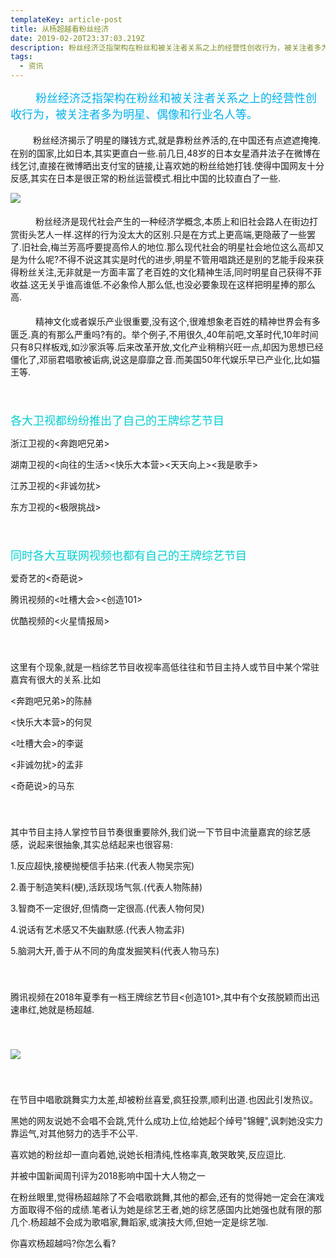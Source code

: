 ```yaml
---
templateKey: article-post
title: 从杨超越看粉丝经济
date: 2019-02-20T23:37:03.219Z
description: 粉丝经济泛指架构在粉丝和被关注者关系之上的经营性创收行为，被关注者多为明星、偶像和行业名人等。
tags:
  - 资讯
---
```

<font color=#FFFFFF size=4>一一</font> <font color=#00B2EE size=4>粉丝经济泛指架构在粉丝和被关注者关系之上的经营性创收行为，被关注者多为明星、偶像和行业名人等。</font><font color=#FFFFFF size=4>一一</font> 

<font color=#FFFFFF size=4>一一</font>粉丝经济揭示了明星的赚钱方式,就是靠粉丝养活的,在中国还有点遮遮掩掩.在别的国家,比如日本,其实更直白一些.前几日,48岁的日本女星酒井法子在微博在线乞讨,直接在微博晒出支付宝的链接,让喜欢她的粉丝给她打钱.使得中国网友十分反感,其实在日本是很正常的粉丝运营模式.相比中国的比较直白了一些.

![](/img/图片4.png)

<font color=#FFFFFF size=4>一一</font> 粉丝经济是现代社会产生的一种经济学概念,本质上和旧社会路人在街边打赏街头艺人一样.这样的行为没太大的区别.只是在方式上更高端,更隐蔽了一些罢了.旧社会,梅兰芳高呼要提高伶人的地位.那么现代社会的明星社会地位这么高却又是为什么呢?不得不说这其实是时代的进步,明星不管用唱跳还是别的艺能手段来获得粉丝关注,无非就是一方面丰富了老百姓的文化精神生活,同时明星自己获得不菲收益.这无关乎谁高谁低.不必象伶人那么低,也没必要象现在这样把明星捧的那么高.

<font color=#FFFFFF size=4>一一</font> 精神文化或者娱乐产业很重要,没有这个,很难想象老百姓的精神世界会有多匮乏.真的有那么严重吗?有的。举个例子,不用很久,40年前吧,文革时代,10年时间只有8只样板戏,如沙家浜等.后来改革开放,文化产业稍稍兴旺一点,却因为思想已经僵化了,邓丽君唱歌被诟病,说这是靡靡之音.而美国50年代娱乐早已产业化,比如猫王等.

<font color=#FFFFFF size=4>一一</font> 

<font color=#00CED1 size=4>各大卫视都纷纷推出了自己的王牌综艺节目</font> 

浙江卫视的<奔跑吧兄弟>

湖南卫视的<向往的生活><快乐大本营><天天向上><我是歌手>

江苏卫视的<非诚勿扰>

东方卫视的<极限挑战>

<font color=#FFFFFF size=4>一一</font> 

<font color=#00CED1 size=4>同时各大互联网视频也都有自己的王牌综艺节目</font> 

爱奇艺的<奇葩说>

腾讯视频的<吐槽大会><创造101>

优酷视频的<火星情报局>

<font color=#FFFFFF size=4>一一</font> 

这里有个现象,就是一档综艺节目收视率高低往往和节目主持人或节目中某个常驻嘉宾有很大的关系.比如

<奔跑吧兄弟>的陈赫

<快乐大本营>的何炅

<吐槽大会>的李诞

<非诚勿扰>的孟非

<奇葩说>的马东

<font color=#FFFFFF size=4>一一</font> 

其中节目主持人掌控节目节奏很重要除外,我们说一下节目中流量嘉宾的综艺感感，说起来很抽象,其实总结起来也很容易:

1.反应超快,接梗抛梗信手拈来.(代表人物吴宗宪)

2.善于制造笑料(梗),活跃现场气氛.(代表人物陈赫)

3.智商不一定很好,但情商一定很高.(代表人物何炅)

4.说话有艺术感又不失幽默感.(代表人物孟非)

5.脑洞大开,善于从不同的角度发掘笑料(代表人物马东)

<font color=#FFFFFF size=4>一一</font> 

腾讯视频在2018年夏季有一档王牌综艺节目<创造101>,其中有个女孩脱颖而出迅速串红,她就是杨超越.

<font color=#FFFFFF size=4>一一</font> 

![](/img/图片5.png)

<font color=#FFFFFF size=4>一一</font> 

在节目中唱歌跳舞实力太差,却被粉丝喜爱,疯狂投票,顺利出道.也因此引发热议。

黑她的网友说她不会唱不会跳,凭什么成功上位,给她起个绰号"锦鲤",讽刺她没实力靠运气,对其他努力的选手不公平.

喜欢她的粉丝却一直向着她,说她长相清纯,性格率真,敢哭敢笑,反应逗比.

并被中国新闻周刊评为2018影响中国十大人物之一

在粉丝眼里,觉得杨超越除了不会唱歌跳舞,其他的都会,还有的觉得她一定会在演戏方面取得不俗的成绩.笔者认为她是综艺王者,她的综艺感国内比她强也就有限的那几个.杨超越不会成为歌唱家,舞蹈家,或演技大师,但她一定是综艺咖.

你喜欢杨超越吗?你怎么看?

